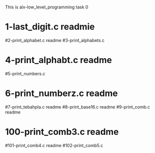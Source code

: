 This is alx-low_level_programming task 0
# 1-last_digit.c readmie
#2-print_alphabet.c readme
#3-print_alphabets.c
# 4-print_alphabt.c readme
#5-print_numbers.c
# 6-print_numberz.c readme
#7-print_tebahpla.c readme
#8-print_base16.c readme
#9-print_comb.c readme
# 100-print_comb3.c readme
#101-print_comb4.c readme
#102-print_comb5.c 
